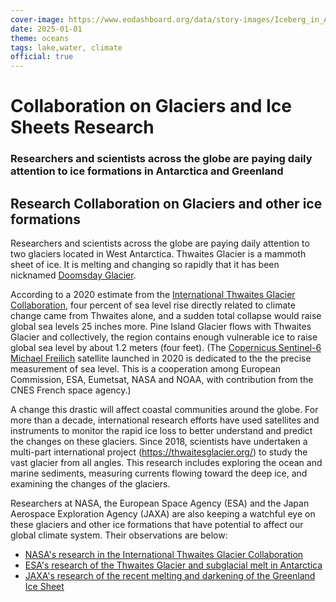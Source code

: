 ```yaml
---
cover-image: https://www.eodashboard.org/data/story-images/Iceberg_in_Antarctica.jpg
date: 2025-01-01
theme: oceans
tags: lake,water, climate
official: true
---
```


#  Collaboration on Glaciers and Ice Sheets Research <!--{ as="img" mode="hero" src="https://www.eodashboard.org/data/story-images/Iceberg_in_Antarctica.jpg" }-->
### Researchers and scientists across the globe are paying daily attention to ice formations in Antarctica and Greenland <!--{ style="font-size:1.5rem;opacity:0.7;margin-top:1rem;" }-->

## Research Collaboration on Glaciers and other ice formations

Researchers and scientists across the globe are paying daily attention to two glaciers located in West Antarctica. Thwaites Glacier is a mammoth sheet of ice. It is melting and changing so rapidly that it has been nicknamed [Doomsday Glacier](https://www.google.com/search?client=safari&rls=en&q=doomsday+glacier&ie=UTF-8&oe=UTF-8).

According to a 2020 estimate from the [International Thwaites Glacier Collaboration](https://thwaitesglacier.org/), four percent of sea level rise directly related to climate change came from Thwaites alone, and a sudden total collapse would raise global sea levels 25 inches more. Pine Island Glacier flows with Thwaites Glacier and collectively, the region contains enough vulnerable ice to raise global sea level by about 1.2 meters (four feet). (The [Copernicus Sentinel-6 Michael Freilich](https://www.esa.int/ESA_Multimedia/Videos/2020/09/Copernicus_Sentinel-6_in_action) satellite launched in 2020 is dedicated to the the precise measurement of sea level. This is a cooperation among European Commission, ESA, Eumetsat, NASA and NOAA, with contribution from the CNES French space agency.)

A change this drastic will affect coastal communities around the globe. For more than a decade, international research efforts have used satellites and instruments to monitor the rapid ice loss to better understand and predict the changes on these glaciers. Since 2018, scientists have undertaken a multi-part international project (<https://thwaitesglacier.org/>) to study the vast glacier from all angles. This research includes exploring the ocean and marine sediments, measuring currents flowing toward the deep ice, and examining the changes of the glaciers.

Researchers at NASA, the European Space Agency (ESA) and the Japan Aerospace Exploration Agency (JAXA) are also keeping a watchful eye on these glaciers and other ice formations that have potential to affect our global climate system. Their observations are below:


- [NASA's research in the International Thwaites Glacier Collaboration](https://www.eodashboard.org/story?id=nasa-thwaites)
- [ESA's research of the Thwaites Glacier and subglacial melt in Antarctica](https://www.eodashboard.org/story?id=esa-thwaites)
- [JAXA's research of the recent melting and darkening of the Greenland Ice Sheet](https://www.eodashboard.org/story?id=jaxa-greenland-melting-and-darkening)

